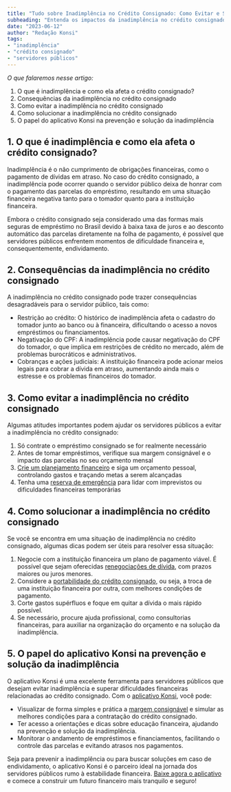 ```yaml
---
title: "Tudo sobre Inadimplência no Crédito Consignado: Como Evitar e Solucionar"
subheading: "Entenda os impactos da inadimplência no crédito consignado e veja dicas eficazes para prevenir e superar essa situação."
date: "2023-06-12"
author: "Redação Konsi"
tags:
- "inadimplência"
- "crédito consignado"
- "servidores públicos"
---
```


_O que falaremos nesse artigo:_
1. O que é inadimplência e como ela afeta o crédito consignado?
2. Consequências da inadimplência no crédito consignado
3. Como evitar a inadimplência no crédito consignado
4. Como solucionar a inadimplência no crédito consignado
5. O papel do aplicativo Konsi na prevenção e solução da inadimplência

## 1. O que é inadimplência e como ela afeta o crédito consignado?

Inadimplência é o não cumprimento de obrigações financeiras, como o pagamento de dívidas em atraso. No caso do crédito consignado, a inadimplência pode ocorrer quando o servidor público deixa de honrar com o pagamento das parcelas do empréstimo, resultando em uma situação financeira negativa tanto para o tomador quanto para a instituição financeira.

Embora o crédito consignado seja considerado uma das formas mais seguras de empréstimo no Brasil devido à baixa taxa de juros e ao desconto automático das parcelas diretamente na folha de pagamento, é possível que servidores públicos enfrentem momentos de dificuldade financeira e, consequentemente, endividamento.

## 2. Consequências da inadimplência no crédito consignado

A inadimplência no crédito consignado pode trazer consequências desagradáveis para o servidor público, tais como:

- Restrição ao crédito: O histórico de inadimplência afeta o cadastro do tomador junto ao banco ou à financeira, dificultando o acesso a novos empréstimos ou financiamentos.
- Negativação do CPF: A inadimplência pode causar negativação do CPF do tomador, o que implica em restrições de crédito no mercado, além de problemas burocráticos e administrativos.
- Cobranças e ações judiciais: A instituição financeira pode acionar meios legais para cobrar a dívida em atraso, aumentando ainda mais o estresse e os problemas financeiros do tomador.

## 3. Como evitar a inadimplência no crédito consignado

Algumas atitudes importantes podem ajudar os servidores públicos a evitar a inadimplência no crédito consignado:

1. Só contrate o empréstimo consignado se for realmente necessário
2. Antes de tomar empréstimos, verifique sua margem consignável e o impacto das parcelas no seu orçamento mensal
3. [Crie um planejamento financeiro](https://konsi.com.br/postagens/como-criar-e-manter-o-equilbrio-financeiro-um-guia-para-servidores-pblicos) e siga um orçamento pessoal, controlando gastos e traçando metas a serem alcançadas
4. Tenha uma [reserva de emergência](https://konsi.com.br/postagens/a-importncia-da-reserva-de-emergncia-e-como-constru-la-com-inteligncia-financeira) para lidar com imprevistos ou dificuldades financeiras temporárias

## 4. Como solucionar a inadimplência no crédito consignado

Se você se encontra em uma situação de inadimplência no crédito consignado, algumas dicas podem ser úteis para resolver essa situação:

1. Negocie com a instituição financeira um plano de pagamento viável. É possível que sejam oferecidas [renegociações de dívida](https://konsi.com.br/postagens/a-arte-de-renegociar-dvidas-estratgias-para-servidores-pblicos), com prazos maiores ou juros menores.
2. Considere a [portabilidade do crédito consignado](https://konsi.com.br/postagens/benefcios-da-portabilidade-de-crdito-consignado-para-servidores-pblicos), ou seja, a troca de uma instituição financeira por outra, com melhores condições de pagamento.
3. Corte gastos supérfluos e foque em quitar a dívida o mais rápido possível.
4. Se necessário, procure ajuda profissional, como consultorias financeiras, para auxiliar na organização do orçamento e na solução da inadimplência.

## 5. O papel do aplicativo Konsi na prevenção e solução da inadimplência

O aplicativo Konsi é uma excelente ferramenta para servidores públicos que desejam evitar inadimplência e superar dificuldades financeiras relacionadas ao crédito consignado. Com o [aplicativo Konsi](https://konsi.com.br/download), você pode:

- Visualizar de forma simples e prática a [margem consignável](https://konsi.com.br/postagens/entendendo-a-margem-consignvel-como-planejar-seu-crdito-consignado) e simular as melhores condições para a contratação do crédito consignado.
- Ter acesso a orientações e dicas sobre educação financeira, ajudando na prevenção e solução da inadimplência.
- Monitorar o andamento de empréstimos e financiamentos, facilitando o controle das parcelas e evitando atrasos nos pagamentos.

Seja para prevenir a inadimplência ou para buscar soluções em caso de endividamento, o aplicativo Konsi é o parceiro ideal na jornada dos servidores públicos rumo à estabilidade financeira. [Baixe agora o aplicativo](https://konsi.com.br/download) e comece a construir um futuro financeiro mais tranquilo e seguro!